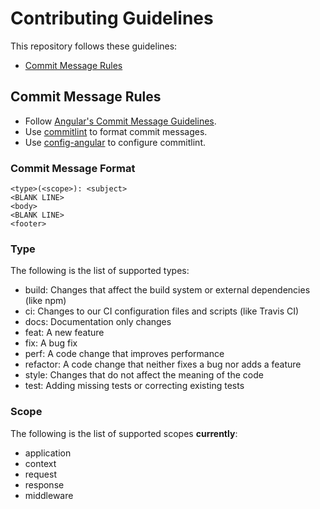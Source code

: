 # Contributing Guidelines

This repository follows these guidelines:

- [Commit Message Rules](#commit-message-rules)

## <a name="commit-message-rules"></a> Commit Message Rules

- Follow [Angular's Commit Message Guidelines][angular-commit-message-guidelines].
- Use [commitlint][commitlint] to format commit messages.
- Use [config-angular][config-angular] to configure commitlint.

### Commit Message Format

```
<type>(<scope>): <subject>
<BLANK LINE>
<body>
<BLANK LINE>
<footer>
```

### Type

The following is the list of supported types:

- build: Changes that affect the build system or external dependencies (like npm)
- ci: Changes to our CI configuration files and scripts (like Travis CI)
- docs: Documentation only changes
- feat: A new feature
- fix: A bug fix
- perf: A code change that improves performance
- refactor: A code change that neither fixes a bug nor adds a feature
- style: Changes that do not affect the meaning of the code
- test: Adding missing tests or correcting existing tests

### Scope

The following is the list of supported scopes **currently**:

- application
- context
- request
- response
- middleware

[angular-commit-message-guidelines]: https://github.com/angular/angular/blob/master/CONTRIBUTING.md#-commit-message-guidelines
[commitlint]: https://github.com/conventional-changelog/commitlint
[config-angular]: https://github.com/conventional-changelog/commitlint/tree/master/@commitlint/config-angular
